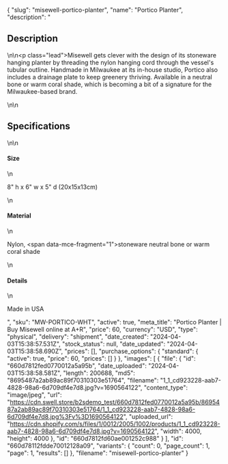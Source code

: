 {
  "slug": "misewell-portico-planter",
  "name": "Portico Planter",
  "description": "<h2>Description</h2>\n<!-- split -->\n<p class=\"lead\">Misewell gets clever with the design of its stoneware hanging planter by threading the nylon hanging cord through the vessel's tubular outline. Handmade in Milwaukee at its in-house studio, Portico also includes a drainage plate to keep greenery thriving. Available in a neutral bone or warm coral shade, which is becoming a bit of a signature for the Milwaukee-based brand.</p>\n<!-- split -->\n<h2>Specifications</h2>\n<!-- split -->\n<h4>Size</h4>\n<p>8\" h x 6\" w x 5\" d (20x15x13cm)</p>\n<h4>Material</h4>\n<p>Nylon, <span data-mce-fragment=\"1\">stoneware </span>neutral bone or warm coral shade</p>\n<h4>Details</h4>\n<p>Made in USA</p>",
  "sku": "MW-PORTICO-WHT",
  "active": true,
  "meta_title": "Portico Planter | Buy Misewell online at A+R",
  "price": 60,
  "currency": "USD",
  "type": "physical",
  "delivery": "shipment",
  "date_created": "2024-04-03T15:38:57.531Z",
  "stock_status": null,
  "date_updated": "2024-04-03T15:38:58.690Z",
  "prices": [],
  "purchase_options": {
    "standard": {
      "active": true,
      "price": 60,
      "prices": []
    }
  },
  "images": [
    {
      "file": {
        "id": "660d7812fed0770012a5a95b",
        "date_uploaded": "2024-04-03T15:38:58.581Z",
        "length": 200688,
        "md5": "8695487a2ab89ac89f70310303e51764",
        "filename": "1_1_cd923228-aab7-4828-98a6-6d709df4e7d8.jpg?v=1690564122",
        "content_type": "image/jpeg",
        "url": "https://cdn.swell.store/b2sdemo_test/660d7812fed0770012a5a95b/8695487a2ab89ac89f70310303e51764/1_1_cd923228-aab7-4828-98a6-6d709df4e7d8.jpg%3Fv%3D1690564122",
        "uploaded_url": "https://cdn.shopify.com/s/files/1/0012/2005/1002/products/1_1_cd923228-aab7-4828-98a6-6d709df4e7d8.jpg?v=1690564122",
        "width": 4000,
        "height": 4000
      },
      "id": "660d7812fd60ae001252c988"
    }
  ],
  "id": "660d78112fdde70012128a09",
  "variants": {
    "count": 0,
    "page_count": 1,
    "page": 1,
    "results": []
  },
  "filename": "misewell-portico-planter"
}